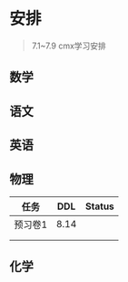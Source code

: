# 安排

> 7.1~7.9 cmx学习安排

## 数学



## 语文

## 英语

## 物理

| 任务    | DDL  | Status |
| ------- | ---- | ------ |
| 预习卷1 | 8.14 |        |
|         |      |        |
|         |      |        |



## 化学

